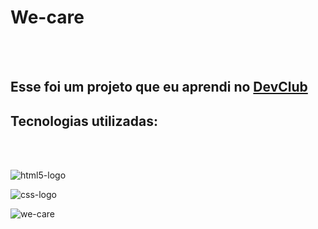 <h1>We-care</h1>
<br>
<br>
<h2>Esse foi um projeto que eu aprendi no <a href="https://www.rodolfomori.com.br/devclub">DevClub</a></h2>
<h2>Tecnologias utilizadas:</h2>
<br>
<br>

![html5-logo](https://img.shields.io/badge/HTML5-E34F26?style=for-the-badge&logo=html5&logoColor=white)



 ![css-logo](https://img.shields.io/badge/CSS-239120?&style=for-the-badge&logo=css3&logoColor=white)

![we-care](https://github.com/user-attachments/assets/2b450b3e-fa5b-42e4-aa03-36ecc9ac2ba1)
